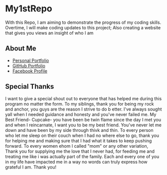 # My1stRepo
  <p> With this Repo, I am aiming to demonstrate the progress of my coding skills. Overtime, I will make coding updates to this project; Also creating a website that gives you views an insight
      of who I am </p>

## About Me
  <ul>
    <li> <a href= "https://github.com/JosephTLN98"target="_blank"> Personal Portfolio </a>
        </li>
    <li> <a href= "https://github.com/JosephTLN98"target="_blank"> GitHub Portfolio </a>
        </li>
    <li> <a href= "https://www.facebook.com/josephtaf98"target="_blank"> Facebook Profile </a>
        </li>
  </ul>
  
## Special Thanks
  
  <p>I want to give a special shout out to everyone that has helped me during this program no matter the form. To my siblings, thank you for being my rock and anchor, you guys are the reason I strive           to do b etter. I've always sought yall when I needed guidance and honesty and you've never failed me. My Best Friend- Cupcake- you have been be twin flame since the day I met you and when I                 reincarnate, I want you to be my best friend. You've never let me down and have been by my side through thivk and thin. To every person who let me sleep on their couch when I had no where else to          go, thank you for helping me and making sure that I had what it takes to keep pushing forward. To every women ehom I called "mom" or any other variation, Thank you for supplying me the love that           I never had, for feeding me and treating me like i was actually part of the family. Each and every one of you in my life have impacted me in a way no words can truly express how grateful I am.             Thank you!
        </p>

